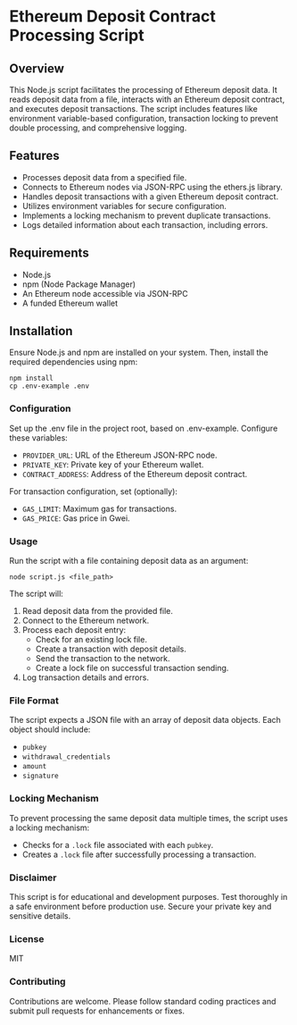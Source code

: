 # Ethereum Deposit Contract Processing Script

## Overview
This Node.js script facilitates the processing of Ethereum deposit data. It reads deposit data from a file, interacts with an Ethereum deposit contract, and executes deposit transactions. The script includes features like environment variable-based configuration, transaction locking to prevent double processing, and comprehensive logging.

## Features
- Processes deposit data from a specified file.
- Connects to Ethereum nodes via JSON-RPC using the ethers.js library.
- Handles deposit transactions with a given Ethereum deposit contract.
- Utilizes environment variables for secure configuration.
- Implements a locking mechanism to prevent duplicate transactions.
- Logs detailed information about each transaction, including errors.

## Requirements
- Node.js
- npm (Node Package Manager)
- An Ethereum node accessible via JSON-RPC
- A funded Ethereum wallet

## Installation
Ensure Node.js and npm are installed on your system. Then, install the required dependencies using npm:

```
npm install
cp .env-example .env
```

### Configuration
Set up the .env file in the project root, based on .env-example. Configure these variables:

- `PROVIDER_URL`: URL of the Ethereum JSON-RPC node.
- `PRIVATE_KEY`: Private key of your Ethereum wallet.
- `CONTRACT_ADDRESS`: Address of the Ethereum deposit contract.

For transaction configuration, set (optionally):

- `GAS_LIMIT`: Maximum gas for transactions.
- `GAS_PRICE`: Gas price in Gwei.

### Usage
Run the script with a file containing deposit data as an argument:

```
node script.js <file_path>
```

The script will:
1. Read deposit data from the provided file.
2. Connect to the Ethereum network.
3. Process each deposit entry:
   - Check for an existing lock file.
   - Create a transaction with deposit details.
   - Send the transaction to the network.
   - Create a lock file on successful transaction sending.
4. Log transaction details and errors.

### File Format
The script expects a JSON file with an array of deposit data objects. Each object should include:
- `pubkey`
- `withdrawal_credentials`
- `amount`
- `signature`

### Locking Mechanism
To prevent processing the same deposit data multiple times, the script uses a locking mechanism:
- Checks for a `.lock` file associated with each `pubkey`.
- Creates a `.lock` file after successfully processing a transaction.

### Disclaimer
This script is for educational and development purposes. Test thoroughly in a safe environment before production use. Secure your private key and sensitive details.

### License
MIT

### Contributing
Contributions are welcome. Please follow standard coding practices and submit pull requests for enhancements or fixes.
